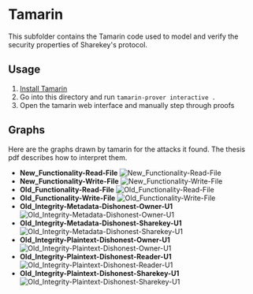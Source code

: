 # Tamarin
This subfolder contains the Tamarin code used to model and verify the security properties of Sharekey's protocol.

## Usage
1. [Install Tamarin](https://tamarin-prover.github.io/manual/book/002_installation.html)
2. Go into this directory and run `tamarin-prover interactive .`
3. Open the tamarin web interface and manually step through proofs

## Graphs
Here are the graphs drawn by tamarin for the attacks it found. The thesis pdf describes how to interpret them.

- **New_Functionality-Read-File**
  ![New_Functionality-Read-File](graphs/New_Functionality-Read-File.png)
- **New_Functionality-Write-File**
  ![New_Functionality-Write-File](graphs/New_Functionality-Write-File.png)
- **Old_Functionality-Read-File**
  ![Old_Functionality-Read-File](graphs/Old_Functionality-Read-File.png)
- **Old_Functionality-Write-File**
  ![Old_Functionality-Write-File](graphs/Old_Functionality-Write-File.png)
- **Old_Integrity-Metadata-Dishonest-Owner-U1**
  ![Old_Integrity-Metadata-Dishonest-Owner-U1](graphs/Old_Integrity-Metadata-Dishonest-Owner-U1.png)
- **Old_Integrity-Metadata-Dishonest-Sharekey-U1**
  ![Old_Integrity-Metadata-Dishonest-Sharekey-U1](graphs/Old_Integrity-Metadata-Dishonest-Sharekey-U1.png)
- **Old_Integrity-Plaintext-Dishonest-Owner-U1**
  ![Old_Integrity-Plaintext-Dishonest-Owner-U1](graphs/Old_Integrity-Plaintext-Dishonest-Owner-U1.png)
- **Old_Integrity-Plaintext-Dishonest-Reader-U1**
  ![Old_Integrity-Plaintext-Dishonest-Reader-U1](graphs/Old_Integrity-Plaintext-Dishonest-Reader-U1.png)
- **Old_Integrity-Plaintext-Dishonest-Sharekey-U1**
  ![Old_Integrity-Plaintext-Dishonest-Sharekey-U1](graphs/Old_Integrity-Plaintext-Dishonest-Sharekey-U1.png)
